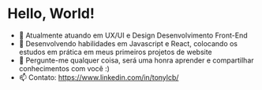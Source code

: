 # Hello, World!

- 🎯 Atualmente atuando em UX/UI e Design Desenvolvimento Front-End 
- 🌱 Desenvolvendo habilidades em Javascript e React, colocando os estudos em prática em meus primeiros projetos de website
- 💬 Pergunte-me qualquer coisa, será uma honra aprender e compartilhar conhecimentos com você :)
- 📫 Contato: https://www.linkedin.com/in/tonylcb/
